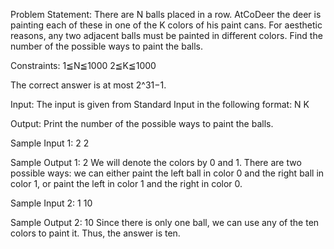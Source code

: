 Problem Statement: 
    There are N balls placed in a row. AtCoDeer the deer is painting each of these in one of the K colors of his paint cans. For aesthetic reasons, any two adjacent balls must be painted in different colors.
Find the number of the possible ways to paint the balls.

Constraints: 
 1≦N≦1000
 2≦K≦1000

The correct answer is at most 2^31−1.

Input:
The input is given from Standard Input in the following format:
N K

Output:
Print the number of the possible ways to paint the balls.

Sample Input 1:
2 2

Sample Output 1:
2
We will denote the colors by 0 and 1. There are two possible ways: we can either paint the left ball in color 0 and the right ball in color 1, or paint the left in color 1 and the right in color 0.

Sample Input 2:
1 10

Sample Output 2: 
10
Since there is only one ball, we can use any of the ten colors to paint it. Thus, the answer is ten.
